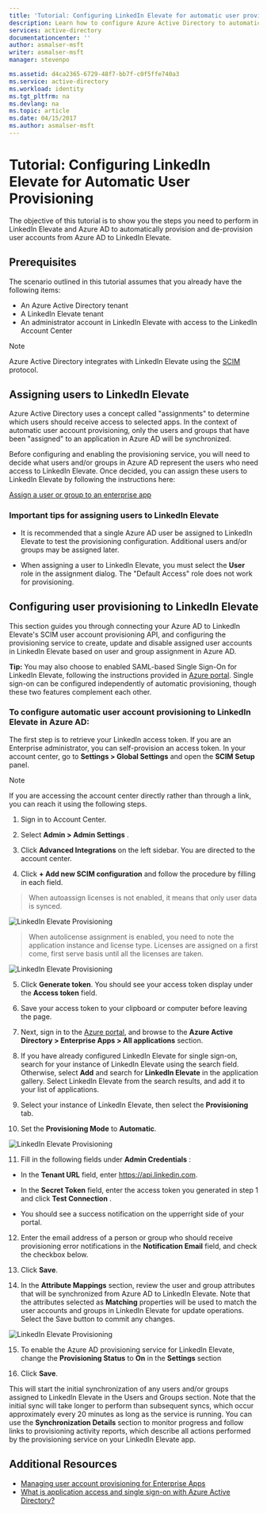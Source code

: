 ```yaml
---
title: 'Tutorial: Configuring LinkedIn Elevate for automatic user provisioning with Azure Active Directory | Microsoft Docs'
description: Learn how to configure Azure Active Directory to automatically provision and de-provision user accounts to LinkedIn Elevate.
services: active-directory
documentationcenter: ''
author: asmalser-msft
writer: asmalser-msft
manager: stevenpo

ms.assetid: d4ca2365-6729-48f7-bb7f-c0f5ffe740a3
ms.service: active-directory
ms.workload: identity
ms.tgt_pltfrm: na
ms.devlang: na
ms.topic: article
ms.date: 04/15/2017
ms.author: asmalser-msft
---
```


# Tutorial: Configuring LinkedIn Elevate for Automatic User Provisioning


The objective of this tutorial is to show you the steps you need to perform in LinkedIn Elevate and Azure AD to automatically provision and de-provision user accounts from Azure AD to LinkedIn Elevate. 

## Prerequisites

The scenario outlined in this tutorial assumes that you already have the following items:

*   An Azure Active Directory tenant
*   A LinkedIn Elevate tenant 
*   An administrator account in LinkedIn Elevate with access to the LinkedIn Account Center

> [!NOTE]
> Azure Active Directory integrates with LinkedIn Elevate using the [SCIM](http://www.simplecloud.info/) protocol.

## Assigning users to LinkedIn Elevate

Azure Active Directory uses a concept called "assignments" to determine which users should receive access to selected apps. In the context of automatic user account provisioning, only the users and groups that have been "assigned" to an application in Azure AD will be synchronized. 

Before configuring and enabling the provisioning service, you will need to decide what users and/or groups in Azure AD represent the users who need access to LinkedIn Elevate. Once decided, you can assign these users to LinkedIn Elevate by following the instructions here:

[Assign a user or group to an enterprise app](active-directory-coreapps-assign-user-azure-portal.md)

### Important tips for assigning users to LinkedIn Elevate

*	It is recommended that a single Azure AD user be assigned to LinkedIn Elevate to test the provisioning configuration. Additional users and/or groups may be assigned later.

*	When assigning a user to LinkedIn Elevate, you must select the **User** role in the assignment dialog. The "Default Access" role does not work for provisioning.


## Configuring user provisioning to LinkedIn Elevate

This section guides you through connecting your Azure AD to LinkedIn Elevate's SCIM user account provisioning API, and configuring the provisioning service to create, update and disable assigned user accounts in LinkedIn Elevate based on user and group assignment in Azure AD.

**Tip:** You may also choose to enabled SAML-based Single Sign-On for LinkedIn Elevate, following the instructions provided in [Azure portal](https://portal.azure.com). Single sign-on can be configured independently of automatic provisioning, though these two features complement each other.


### To configure automatic user account provisioning to LinkedIn Elevate in Azure AD:


The first step is to retrieve your LinkedIn access token. If you are an Enterprise administrator, you can self-provision an
    access token. In your account center, go to **Settings &gt; Global Settings** and open the **SCIM Setup** panel.

> [!NOTE]
> If you are accessing the account center directly rather than through a link, you can reach it using the following steps.

1)  Sign in to Account Center.

2)  Select **Admin &gt; Admin Settings** .

3)  Click **Advanced Integrations** on the left sidebar. You are
    directed to the account center.

4)  Click **+ Add new SCIM configuration** and follow the procedure by
    filling in each field.

> When auto­assign licenses is not enabled, it means that only user
> data is synced.

![LinkedIn Elevate Provisioning](./media/active-directory-saas-linkedin-elevate-provisioning-tutorial/linkedin_elevate1.PNG)

> When auto­license assignment is enabled, you need to note the
> application instance and license type. Licenses are assigned on a
> first come, first serve basis until all the licenses are taken.

![LinkedIn Elevate Provisioning](./media/active-directory-saas-linkedin-elevate-provisioning-tutorial/linkedin_elevate2.PNG)

5)  Click **Generate token**. You should see your access token display
    under the **Access token** field.

6)  Save your access token to your clipboard or computer before leaving
    the page.

7) Next, sign in to the [Azure portal](https://portal.azure.com), and browse to the **Azure Active Directory > Enterprise Apps > All applications**  section.

8) If you have already configured LinkedIn Elevate for single sign-on, search for your instance of LinkedIn Elevate using the search field. Otherwise, select **Add** and search for **LinkedIn Elevate** in the application gallery. Select LinkedIn Elevate from the search results, and add it to your list of applications.

9)	Select your instance of LinkedIn Elevate, then select the **Provisioning** tab.

10)	Set the **Provisioning Mode** to **Automatic**.

![LinkedIn Elevate Provisioning](./media/active-directory-saas-linkedin-elevate-provisioning-tutorial/linkedin_elevate3.PNG)

11)  Fill in the following fields under **Admin Credentials** :

* In the **Tenant URL** field, enter https://api.linkedin.com.

* In the **Secret Token** field, enter the access token you generated in step 1 and click **Test Connection** .

* You should see a success notification on the upper­right side of
    your portal.

12) Enter the email address of a person or group who should receive provisioning error notifications in the **Notification Email** field, and check the checkbox below.

13) Click **Save**. 

14) In the **Attribute Mappings** section, review the user and group attributes that will be synchronized from Azure AD to LinkedIn Elevate. Note that the attributes selected as **Matching** properties will be used to match the user accounts and groups in LinkedIn Elevate for update operations. Select the Save button to commit any changes.

![LinkedIn Elevate Provisioning](./media/active-directory-saas-linkedin-elevate-provisioning-tutorial/linkedin_elevate4.PNG)

15) To enable the Azure AD provisioning service for LinkedIn Elevate, change the **Provisioning Status** to **On** in the **Settings** section

16) Click **Save**. 

This will start the initial synchronization of any users and/or groups assigned to LinkedIn Elevate in the Users and Groups section. Note that the initial sync will take longer to perform than subsequent syncs, which occur approximately every 20 minutes as long as the service is running. You can use the **Synchronization Details** section to monitor progress and follow links to provisioning activity reports, which describe all actions performed by the provisioning service on your LinkedIn Elevate app.


## Additional Resources

* [Managing user account provisioning for Enterprise Apps](active-directory-enterprise-apps-manage-provisioning.md)
* [What is application access and single sign-on with Azure Active Directory?](active-directory-appssoaccess-whatis.md)
